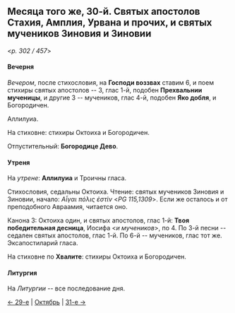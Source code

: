 
## Месяца того же, 30-й. Святых апостолов Стахия, Амплия, Урвана и прочих, и святых мучеников Зиновия и Зиновии  

<*p. 302 / 457*>

#### Вечерня

*Вечером*, после стихословия, на **Господи воззвах** ставим 6, и поем стихиры святых апостолов -- 3, 
глас 1-й, подобен **Прехвальнии мученицы**, и другие 3 -- мучеников, глас 4-й, подобен **Яко добля**, 
и Богородичен. 

Аллилуиа. 

На стиховне: стихиры Октоиха и Богородичен.

Отпустительный: **Богородице Дево**. 

#### Утреня

На *утрене*: **Аллилуиа** и Троичны гласа. 

Стихословия, седальны Октоиха. 
Чтение: святых мучеников Зиновия и Зиновии, начало: *Αἶγαι πόλις ἐστὶν* <*PG 115,1309*>. 
Если же осталось и от преподобного Авраамия, читается оно.    

Канона 3: Октоиха один, и святых апостолов, глас 1-й: **Твоя победительная десница**, Иосифа <*и мучеников*>, 
по 4. 
По 3-й песни -- седален святых апостолов, глас 1-й.
По 6-й -- мучеников, глас тот же. 
Эксапостиларий гласа. 

На стиховне по **Хвалите**: стихиры Октоиха и Богородичен. 

#### Литургия

На *Литургии* -- все последование дня. 

[← 29-е](10_29_EUR.ru.md) | [Октябрь](README.md#30-й) | [31-е →](10_31_EUR.ru.md)
